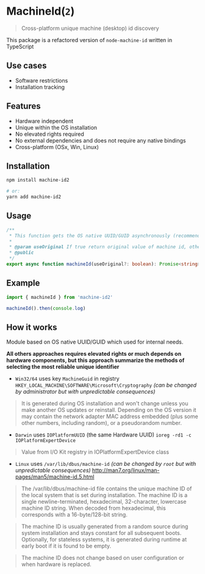 # MachineId(`2`)
> Cross-platform unique machine (desktop) id discovery

This package is a refactored version of `node-machine-id` written in TypeScript

## Use cases
- Software restrictions
- Installation tracking
## Features
- Hardware independent
- Unique within the OS installation
- No elevated rights required
- No external dependencies and does not require any native bindings
-  Cross-platform (OSx, Win, Linux)

## Installation
```sh
npm install machine-id2

# or:
yarn add machine-id2
```

## Usage
```typescript
/**
 * This function gets the OS native UUID/GUID asynchronously (recommended), hashed by default.
 * 
 * @param useOriginal If true return original value of machine id, otherwise return hashed value (sha - 256)
 * @public
 */
export async function machineId(useOriginal?: boolean): Promise<string>;
```
## Example
```typescript
import { machineId } from 'machine-id2'

machineId().then(console.log)
```

## How it works
Module based on OS native UUID/GUID which used for internal needs.

**All others approaches requires elevated rights or much depends on hardware components, but this approach summarize the methods of selecting the most reliable unique identifier**

- `Win32/64` uses key `MachineGuid` in registry `HKEY_LOCAL_MACHINE\SOFTWARE\Microsoft\Cryptography` *(can be changed by administrator but with unpredictable consequences)*

> It is generated during OS installation and won't change unless you make another OS updates or reinstall. Depending on the OS version it may contain the network adapter MAC address embedded (plus some other numbers, including random), or a pseudorandom number.

- `Darwin` uses `IOPlatformUUID` (the same Hardware UUID) `ioreg -rd1 -c IOPlatformExpertDevice`
> Value from I/O Kit registry in IOPlatformExpertDevice class

- `Linux` uses `/var/lib/dbus/machine-id` *(can be changed by `root` but with unpredictable consequences)* http://man7.org/linux/man-pages/man5/machine-id.5.html
> The /var/lib/dbus/machine-id file contains the unique machine ID of the local system that is set during installation. The machine ID is a single newline-terminated, hexadecimal, 32-character, lowercase machine ID string. When decoded from hexadecimal, this corresponds with a 16-byte/128-bit string.

> The machine ID is usually generated from a random source during system installation and stays constant for all subsequent boots. Optionally, for stateless systems, it is generated during runtime at early boot if it is found to be empty.

> The machine ID does not change based on user configuration or when hardware is replaced.